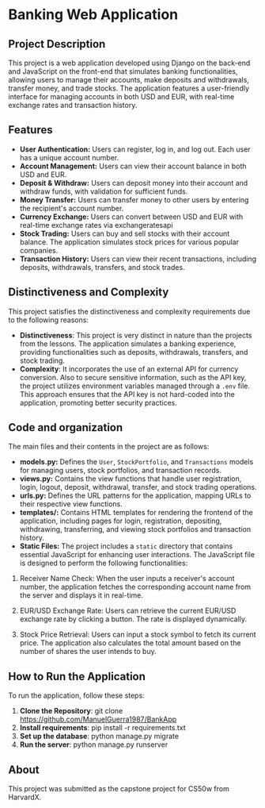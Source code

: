 # Banking Web Application

## Project Description

This project is a web application developed using Django on the back-end and JavaScript on the front-end that simulates banking functionalities, allowing users to manage their accounts, make deposits and withdrawals, transfer money, and trade stocks. The application features a user-friendly interface for managing accounts in both USD and EUR, with real-time exchange rates and transaction history.

## Features

- **User Authentication:** Users can register, log in, and log out. Each user has a unique account number.
- **Account Management:** Users can view their account balance in both USD and EUR.
- **Deposit & Withdraw:** Users can deposit money into their account and withdraw funds, with validation for sufficient funds.
- **Money Transfer:** Users can transfer money to other users by entering the recipient's account number.
- **Currency Exchange:** Users can convert between USD and EUR with real-time exchange rates via exchangeratesapi
- **Stock Trading:** Users can buy and sell stocks with their account balance. The application simulates stock prices for various popular companies.
- **Transaction History:** Users can view their recent transactions, including deposits, withdrawals, transfers, and stock trades.

## Distinctiveness and Complexity

This project satisfies the distinctiveness and complexity requirements due to the following reasons:
- **Distinctiveness**: This project is very distinct in nature than the projects from the lessons. The application simulates a banking experience, providing functionalities such as deposits, withdrawals, transfers, and stock trading.
- **Complexity**: It incorporates the use of an external API for currency conversion. Also to secure sensitive information, such as the API key, the project utilizes environment variables managed through a `.env` file. This approach ensures that the API key is not hard-coded into the application, promoting better security practices.

## Code and organization

The main files and their contents in the project are as follows:

- **models.py:** Defines the `User`, `StockPortfolio`, and `Transactions` models for managing users, stock portfolios, and transaction records.
- **views.py:** Contains the view functions that handle user registration, login, logout, deposit, withdrawal, transfer, and stock trading operations.
- **urls.py:** Defines the URL patterns for the application, mapping URLs to their respective view functions.
- **templates/:** Contains HTML templates for rendering the frontend of the application, including pages for login, registration, depositing, withdrawing, transferring, and viewing stock portfolios and transaction history.
- **Static Files:** The project includes a `static` directory that contains essential JavaScript for enhancing user interactions. The JavaScript file is designed to perform the following functionalities:

1. Receiver Name Check: 
   When the user inputs a receiver's account number, the application fetches the corresponding account name from the server and displays it in real-time. 

2. EUR/USD Exchange Rate: 
   Users can retrieve the current EUR/USD exchange rate by clicking a button. The rate is displayed dynamically.

3. Stock Price Retrieval: 
   Users can input a stock symbol to fetch its current price. The application also calculates the total amount based on the number of shares the user intends to buy.


## How to Run the Application
To run the application, follow these steps:

1. **Clone the Repository**: git clone https://github.com/ManuelGuerra1987/BankApp
2. **Install requirements**: pip install -r requirements.txt
3. **Set up the database**: python manage.py migrate
4. **Run the server**: python manage.py runserver



## About

This project was submitted as the capstone project for CS50w from HarvardX.


